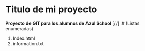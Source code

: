 # Titulo de mi proyecto
**Proyecto de GIT para los alumnos de Azul School**
[//] :# (Listas enumeradas)

1. Index.html
2. information.txt